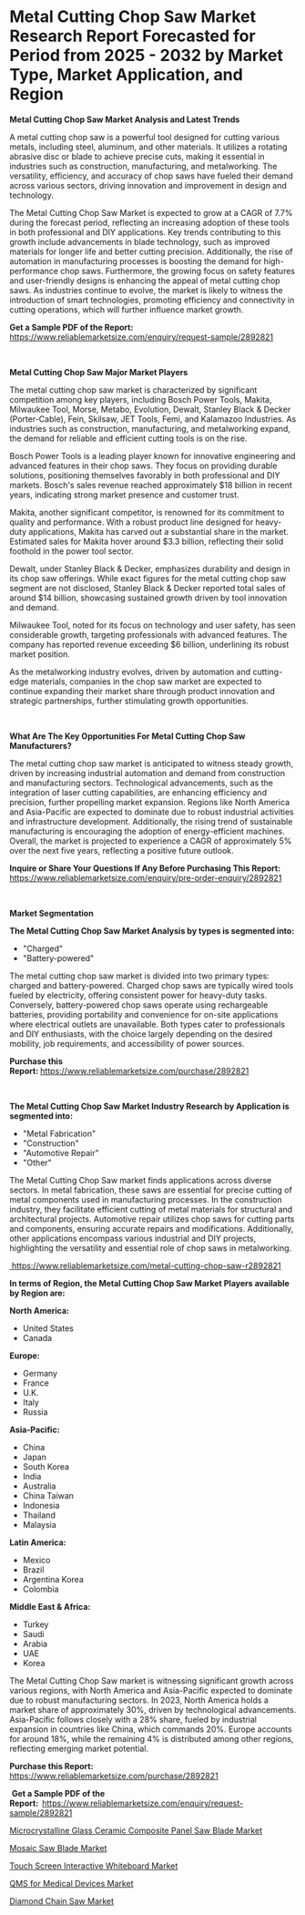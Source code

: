 <p><h1>Metal Cutting Chop Saw Market Research Report Forecasted for Period from 2025 -  2032 by Market Type, Market Application, and Region</h1></p><p><strong>Metal Cutting Chop Saw Market Analysis and Latest Trends</strong></p>
<p><p>A metal cutting chop saw is a powerful tool designed for cutting various metals, including steel, aluminum, and other materials. It utilizes a rotating abrasive disc or blade to achieve precise cuts, making it essential in industries such as construction, manufacturing, and metalworking. The versatility, efficiency, and accuracy of chop saws have fueled their demand across various sectors, driving innovation and improvement in design and technology.</p><p>The Metal Cutting Chop Saw Market is expected to grow at a CAGR of 7.7% during the forecast period, reflecting an increasing adoption of these tools in both professional and DIY applications. Key trends contributing to this growth include advancements in blade technology, such as improved materials for longer life and better cutting precision. Additionally, the rise of automation in manufacturing processes is boosting the demand for high-performance chop saws. Furthermore, the growing focus on safety features and user-friendly designs is enhancing the appeal of metal cutting chop saws. As industries continue to evolve, the market is likely to witness the introduction of smart technologies, promoting efficiency and connectivity in cutting operations, which will further influence market growth.</p></p>
<p><strong>Get a Sample PDF of the Report:&nbsp;</strong> <a href="https://www.reliablemarketsize.com/enquiry/request-sample/2892821?utm_campaign=2005&utm_medium=2&utm_source=Github&utm_content=ia&utm_term=15032025&utm_id=metal-cutting-chop-saw">https://www.reliablemarketsize.com/enquiry/request-sample/2892821</a></p>
<p>&nbsp;</p>
<p><strong>Metal Cutting Chop Saw Major Market Players</strong></p>
<p><p>The metal cutting chop saw market is characterized by significant competition among key players, including Bosch Power Tools, Makita, Milwaukee Tool, Morse, Metabo, Evolution, Dewalt, Stanley Black & Decker (Porter-Cable), Fein, Skilsaw, JET Tools, Femi, and Kalamazoo Industries. As industries such as construction, manufacturing, and metalworking expand, the demand for reliable and efficient cutting tools is on the rise.</p><p>Bosch Power Tools is a leading player known for innovative engineering and advanced features in their chop saws. They focus on providing durable solutions, positioning themselves favorably in both professional and DIY markets. Bosch's sales revenue reached approximately $18 billion in recent years, indicating strong market presence and customer trust.</p><p>Makita, another significant competitor, is renowned for its commitment to quality and performance. With a robust product line designed for heavy-duty applications, Makita has carved out a substantial share in the market. Estimated sales for Makita hover around $3.3 billion, reflecting their solid foothold in the power tool sector.</p><p>Dewalt, under Stanley Black & Decker, emphasizes durability and design in its chop saw offerings. While exact figures for the metal cutting chop saw segment are not disclosed, Stanley Black & Decker reported total sales of around $14 billion, showcasing sustained growth driven by tool innovation and demand.</p><p>Milwaukee Tool, noted for its focus on technology and user safety, has seen considerable growth, targeting professionals with advanced features. The company has reported revenue exceeding $6 billion, underlining its robust market position.</p><p>As the metalworking industry evolves, driven by automation and cutting-edge materials, companies in the chop saw market are expected to continue expanding their market share through product innovation and strategic partnerships, further stimulating growth opportunities.</p></p>
<p>&nbsp;</p>
<p><strong>What Are The Key Opportunities For Metal Cutting Chop Saw Manufacturers?</strong></p>
<p><p>The metal cutting chop saw market is anticipated to witness steady growth, driven by increasing industrial automation and demand from construction and manufacturing sectors. Technological advancements, such as the integration of laser cutting capabilities, are enhancing efficiency and precision, further propelling market expansion. Regions like North America and Asia-Pacific are expected to dominate due to robust industrial activities and infrastructure development. Additionally, the rising trend of sustainable manufacturing is encouraging the adoption of energy-efficient machines. Overall, the market is projected to experience a CAGR of approximately 5% over the next five years, reflecting a positive future outlook.</p></p>
<p><strong>Inquire or Share Your Questions If Any Before Purchasing This Report:</strong> <a href="https://www.reliablemarketsize.com/enquiry/pre-order-enquiry/2892821?utm_campaign=2005&utm_medium=2&utm_source=Github&utm_content=ia&utm_term=15032025&utm_id=metal-cutting-chop-saw">https://www.reliablemarketsize.com/enquiry/pre-order-enquiry/2892821</a></p>
<p>&nbsp;</p>
<p><strong>Market Segmentation</strong></p>
<p><strong>The Metal Cutting Chop Saw Market Analysis by types is segmented into:</strong></p>
<p><ul><li>"Charged"</li><li>"Battery-powered"</li></ul></p>
<p><p>The metal cutting chop saw market is divided into two primary types: charged and battery-powered. Charged chop saws are typically wired tools fueled by electricity, offering consistent power for heavy-duty tasks. Conversely, battery-powered chop saws operate using rechargeable batteries, providing portability and convenience for on-site applications where electrical outlets are unavailable. Both types cater to professionals and DIY enthusiasts, with the choice largely depending on the desired mobility, job requirements, and accessibility of power sources.</p></p>
<p><strong>Purchase this Report:&nbsp;</strong><a href="https://www.reliablemarketsize.com/purchase/2892821?utm_campaign=2005&utm_medium=2&utm_source=Github&utm_content=ia&utm_term=15032025&utm_id=metal-cutting-chop-saw">https://www.reliablemarketsize.com/purchase/2892821</a></p>
<p>&nbsp;</p>
<p><strong>The Metal Cutting Chop Saw Market Industry Research by Application is segmented into:</strong></p>
<p><ul><li>"Metal Fabrication"</li><li>"Construction"</li><li>"Automotive Repair"</li><li>"Other"</li></ul></p>
<p><p>The Metal Cutting Chop Saw market finds applications across diverse sectors. In metal fabrication, these saws are essential for precise cutting of metal components used in manufacturing processes. In the construction industry, they facilitate efficient cutting of metal materials for structural and architectural projects. Automotive repair utilizes chop saws for cutting parts and components, ensuring accurate repairs and modifications. Additionally, other applications encompass various industrial and DIY projects, highlighting the versatility and essential role of chop saws in metalworking.</p></p>
<p><a href="https://www.reliablemarketsize.com/metal-cutting-chop-saw-r2892821?utm_campaign=2005&utm_medium=2&utm_source=Github&utm_content=ia&utm_term=15032025&utm_id=metal-cutting-chop-saw">&nbsp;https://www.reliablemarketsize.com/metal-cutting-chop-saw-r2892821</a></p>
<p><strong>In terms of Region, the Metal Cutting Chop Saw Market Players available by Region are:</strong></p>
<p>
    <p> <strong> North America: </strong>
        <ul>
            <li>United States</li>
            <li>Canada</li>
        </ul>
        </p> 
    <p> <strong> Europe: </strong>
        <ul>
            <li>Germany</li>
            <li>France</li>
            <li>U.K.</li>
            <li>Italy</li>
            <li>Russia</li>
        </ul>
        </p> 
    <p> <strong> Asia-Pacific: </strong>
        <ul>
            <li>China</li>
            <li>Japan</li>
            <li>South Korea</li>
            <li>India</li>
            <li>Australia</li>
            <li>China Taiwan</li>
            <li>Indonesia</li>
            <li>Thailand</li>
            <li>Malaysia</li>
        </ul>
        </p> 
    <p> <strong> Latin America: </strong>
        <ul>
            <li>Mexico</li>
            <li>Brazil</li>
            <li>Argentina Korea</li>
            <li>Colombia</li>
        </ul>
        </p> 
    <p> <strong> Middle East & Africa: </strong>
        <ul>
            <li>Turkey</li>
            <li>Saudi</li>
            <li>Arabia</li>
            <li>UAE</li>
            <li>Korea</li>
        </ul>
    </p>
    </p>
<p><p>The Metal Cutting Chop Saw market is witnessing significant growth across various regions, with North America and Asia-Pacific expected to dominate due to robust manufacturing sectors. In 2023, North America holds a market share of approximately 30%, driven by technological advancements. Asia-Pacific follows closely with a 28% share, fueled by industrial expansion in countries like China, which commands 20%. Europe accounts for around 18%, while the remaining 4% is distributed among other regions, reflecting emerging market potential.</p></p>
<p><strong>Purchase this Report: </strong><a href="https://www.reliablemarketsize.com/purchase/2892821?utm_campaign=2005&utm_medium=2&utm_source=Github&utm_content=ia&utm_term=15032025&utm_id=metal-cutting-chop-saw">https://www.reliablemarketsize.com/purchase/2892821</a></p>
<p>&nbsp;<strong>Get a Sample PDF of the Report:&nbsp;&nbsp;</strong><a href="https://www.reliablemarketsize.com/enquiry/request-sample/2892821?utm_campaign=2005&utm_medium=2&utm_source=Github&utm_content=ia&utm_term=15032025&utm_id=metal-cutting-chop-saw">https://www.reliablemarketsize.com/enquiry/request-sample/2892821</a></p>
<p><strong></strong></p>
<p><p><a href="https://github.com/gogashopkewy/Market-Research-Report-List-1/blob/main/microcrystalline-glass-ceramic-composite-panel-saw-blade-market.md?utm_campaign=2005&utm_medium=2&utm_source=Github&utm_content=ia&utm_term=15032025&utm_id=metal-cutting-chop-saw">Microcrystalline Glass Ceramic Composite Panel Saw Blade Market</a></p><p><a href="https://github.com/vestadjogile/Market-Research-Report-List-1/blob/main/mosaic-saw-blade-market.md?utm_campaign=2005&utm_medium=2&utm_source=Github&utm_content=ia&utm_term=15032025&utm_id=metal-cutting-chop-saw">Mosaic Saw Blade Market</a></p><p><a href="https://github.com/lelahokendo/Market-Research-Report-List-1/blob/main/touch-screen-interactive-whiteboard-market.md?utm_campaign=2005&utm_medium=2&utm_source=Github&utm_content=ia&utm_term=15032025&utm_id=metal-cutting-chop-saw">Touch Screen Interactive Whiteboard Market</a></p><p><a href="https://github.com/lylyparadise/Market-Research-Report-List-6/blob/main/qms-for-medical-devices-market.md?utm_campaign=2005&utm_medium=2&utm_source=Github&utm_content=ia&utm_term=15032025&utm_id=metal-cutting-chop-saw">QMS for Medical Devices Market</a></p><p><a href="https://github.com/eskelimaksic/Market-Research-Report-List-1/blob/main/diamond-chain-saw-market.md?utm_campaign=2005&utm_medium=2&utm_source=Github&utm_content=ia&utm_term=15032025&utm_id=metal-cutting-chop-saw">Diamond Chain Saw Market</a></p></p>